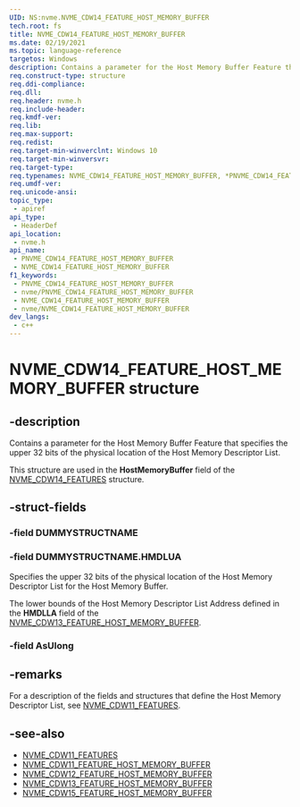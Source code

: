 ```yaml
---
UID: NS:nvme.NVME_CDW14_FEATURE_HOST_MEMORY_BUFFER
tech.root: fs
title: NVME_CDW14_FEATURE_HOST_MEMORY_BUFFER
ms.date: 02/19/2021
ms.topic: language-reference
targetos: Windows
description: Contains a parameter for the Host Memory Buffer Feature that specifies the upper 32 bits of the physical location of the Host Memory Descriptor List.
req.construct-type: structure
req.ddi-compliance: 
req.dll: 
req.header: nvme.h
req.include-header: 
req.kmdf-ver: 
req.lib: 
req.max-support: 
req.redist: 
req.target-min-winverclnt: Windows 10
req.target-min-winversvr: 
req.target-type: 
req.typenames: NVME_CDW14_FEATURE_HOST_MEMORY_BUFFER, *PNVME_CDW14_FEATURE_HOST_MEMORY_BUFFER
req.umdf-ver: 
req.unicode-ansi: 
topic_type:
 - apiref
api_type:
 - HeaderDef
api_location:
 - nvme.h
api_name:
 - PNVME_CDW14_FEATURE_HOST_MEMORY_BUFFER
 - NVME_CDW14_FEATURE_HOST_MEMORY_BUFFER
f1_keywords:
 - PNVME_CDW14_FEATURE_HOST_MEMORY_BUFFER
 - nvme/PNVME_CDW14_FEATURE_HOST_MEMORY_BUFFER
 - NVME_CDW14_FEATURE_HOST_MEMORY_BUFFER
 - nvme/NVME_CDW14_FEATURE_HOST_MEMORY_BUFFER
dev_langs:
 - c++
---
```


# NVME_CDW14_FEATURE_HOST_MEMORY_BUFFER structure


## -description

Contains a parameter for the Host Memory Buffer Feature that specifies the upper 32 bits of the physical location of the Host Memory Descriptor List.

This structure are used in the **HostMemoryBuffer** field of the [NVME_CDW14_FEATURES](ns-nvme-nvme_cdw14_features.md) structure.

## -struct-fields

### -field DUMMYSTRUCTNAME

### -field DUMMYSTRUCTNAME.HMDLUA

Specifies the upper 32 bits of the physical location of the Host Memory Descriptor List for the Host Memory Buffer.

The lower bounds of the Host Memory Descriptor List Address defined in the **HMDLLA** field of the [NVME_CDW13_FEATURE_HOST_MEMORY_BUFFER](ns-nvme-nvme_cdw13_feature_host_memory_buffer.md).

### -field AsUlong

## -remarks

For a description of the fields and structures that define the Host Memory Descriptor List, see [NVME_CDW11_FEATURES](ns-nvme-nvme_cdw11_features.md#host-memory-buffer).

## -see-also

- [NVME_CDW11_FEATURES](ns-nvme-nvme_cdw11_features.md)
- [NVME_CDW11_FEATURE_HOST_MEMORY_BUFFER](ns-nvme-nvme_cdw11_feature_host_memory_buffer.md)
- [NVME_CDW12_FEATURE_HOST_MEMORY_BUFFER](ns-nvme-nvme_cdw12_feature_host_memory_buffer.md)
- [NVME_CDW13_FEATURE_HOST_MEMORY_BUFFER](ns-nvme-nvme_cdw13_feature_host_memory_buffer.md)
- [NVME_CDW15_FEATURE_HOST_MEMORY_BUFFER](ns-nvme-nvme_cdw15_feature_host_memory_buffer.md)

